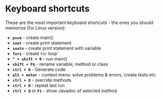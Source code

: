 # Keyboard shortcuts

These are the most important keyboard shortcuts - the ones you should memorize (for Linux version):

- **`psvm`** - create main()
- **`sout`** - create print statement
- **`soutv`** - create print statement with variable
- **`fori`** - create `for` loop`
- **`^ + shift + R`** - run main()
- **`shift + F6`** - rename variable, method or class
- **`ctrl + N`** - Generate code
- **`alt + enter`** - context menu: solve problems & errors, create tests etc.
- **`ctrl + O`** - override methods
- **`ctrl + R`** - repeat last run
- **`ctrl + Q`** or **`F1`** - show Javadoc of selected method
